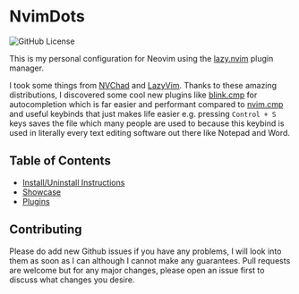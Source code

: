 # NvimDots
![GitHub License](https://img.shields.io/github/license/Voxi0/NvimDots?style=social&logo=Github&label=License&labelColor=black&color=white)

This is my personal configuration for Neovim using the <a href="https://github.com/folke/lazy.nvim">lazy.nvim</a> plugin manager.

I took some things from [NVChad](https://nvchad.com/) and [LazyVim](https://www.lazyvim.org/). Thanks to these amazing distributions, I discovered some cool
new plugins like <a href="https://github.com/Saghen/blink.cmp">blink.cmp</a> for autocompletion which is far easier and performant compared to
[nvim.cmp](https://github.com/hrsh7th/nvim-cmp) and useful keybinds that just makes life easier e.g. pressing `Control + S` keys saves the file which many
people are used to because this keybind is used in literally every text editing software out there like Notepad and Word.

## Table of Contents
- [Install/Uninstall Instructions](./docs/instructions.md)
- [Showcase](./docs/showcase.md)
- [Plugins](./docs/plugins.md)

## Contributing
Please do add new Github issues if you have any problems, I will look into them as soon as I can although I cannot make any guarantees. Pull requests are
welcome but for any major changes, please open an issue first to discuss what changes you desire.
